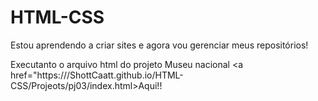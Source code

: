 # HTML-CSS

Estou aprendendo a criar sites e agora vou gerenciar meus repositórios!
 
 Executanto o arquivo html do projeto Museu nacional 
<a href="https:///ShottCaatt.github.io/HTML-CSS/Projeots/pj03/index.html>Aqui!!